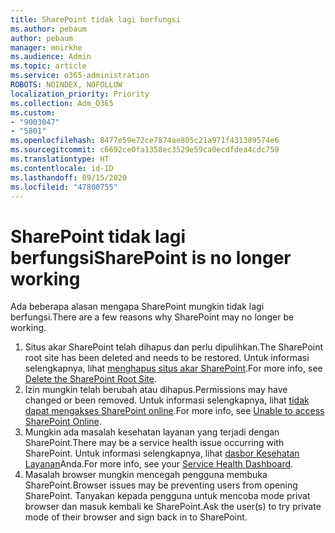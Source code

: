 ```yaml
---
title: SharePoint tidak lagi berfungsi
ms.author: pebaum
author: pebaum
manager: mnirkhe
ms.audience: Admin
ms.topic: article
ms.service: o365-administration
ROBOTS: NOINDEX, NOFOLLOW
localization_priority: Priority
ms.collection: Adm_O365
ms.custom:
- "9003047"
- "5801"
ms.openlocfilehash: 8477e59e72ce7874ae805c21a971f431389574e6
ms.sourcegitcommit: c6692ce0fa1358ec3529e59ca0ecdfdea4cdc759
ms.translationtype: HT
ms.contentlocale: id-ID
ms.lasthandoff: 09/15/2020
ms.locfileid: "47800755"
---
```

# <a name="sharepoint-is-no-longer-working"></a><span data-ttu-id="0b28a-102">SharePoint tidak lagi berfungsi</span><span class="sxs-lookup"><span data-stu-id="0b28a-102">SharePoint is no longer working</span></span>

<span data-ttu-id="0b28a-103">Ada beberapa alasan mengapa SharePoint mungkin tidak lagi berfungsi.</span><span class="sxs-lookup"><span data-stu-id="0b28a-103">There are a few reasons why SharePoint may no longer be working.</span></span>

1. <span data-ttu-id="0b28a-104">Situs akar SharePoint telah dihapus dan perlu dipulihkan.</span><span class="sxs-lookup"><span data-stu-id="0b28a-104">The SharePoint root site has been deleted and needs to be restored.</span></span> <span data-ttu-id="0b28a-105">Untuk informasi selengkapnya, lihat [menghapus situs akar SharePoint](https://docs.microsoft.com/sharepoint/troubleshoot/sites/url-that-resides-under-root-site-collection-is-broken).</span><span class="sxs-lookup"><span data-stu-id="0b28a-105">For more info, see [Delete the SharePoint Root Site](https://docs.microsoft.com/sharepoint/troubleshoot/sites/url-that-resides-under-root-site-collection-is-broken).</span></span>
2. <span data-ttu-id="0b28a-106">Izin mungkin telah berubah atau dihapus.</span><span class="sxs-lookup"><span data-stu-id="0b28a-106">Permissions may have changed or been removed.</span></span> <span data-ttu-id="0b28a-107">Untuk informasi selengkapnya, lihat [tidak dapat mengakses SharePoint online](https://docs.microsoft.com/sharepoint/troubleshoot/sharing-and-permissions/sharepoint-online-inaccessible).</span><span class="sxs-lookup"><span data-stu-id="0b28a-107">For more info, see [Unable to access SharePoint Online](https://docs.microsoft.com/sharepoint/troubleshoot/sharing-and-permissions/sharepoint-online-inaccessible).</span></span>
3. <span data-ttu-id="0b28a-108">Mungkin ada masalah kesehatan layanan yang terjadi dengan SharePoint.</span><span class="sxs-lookup"><span data-stu-id="0b28a-108">There may be a service health issue occurring with SharePoint.</span></span> <span data-ttu-id="0b28a-109">Untuk informasi selengkapnya, lihat [dasbor Kesehatan Layanan](https://admin.microsoft.com/AdminPortal/Home#/servicehealth)Anda.</span><span class="sxs-lookup"><span data-stu-id="0b28a-109">For more info, see your [Service Health Dashboard](https://admin.microsoft.com/AdminPortal/Home#/servicehealth).</span></span>
4. <span data-ttu-id="0b28a-110">Masalah browser mungkin mencegah pengguna membuka SharePoint.</span><span class="sxs-lookup"><span data-stu-id="0b28a-110">Browser issues may be preventing users from opening SharePoint.</span></span> <span data-ttu-id="0b28a-111">Tanyakan kepada pengguna untuk mencoba mode privat browser dan masuk kembali ke SharePoint.</span><span class="sxs-lookup"><span data-stu-id="0b28a-111">Ask the user(s) to try private mode of their browser and sign back in to SharePoint.</span></span>
